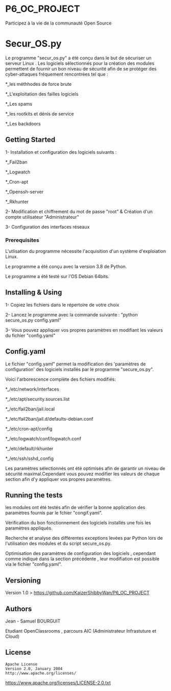 # P6_OC_PROJECT
Participez à la vie de la communauté Open Source

# Secur_OS.py
Le programme "secur_os.py" a été conçu dans le but de sécuriser un serveur Linux .
Les logiciels sélectionnés pour la création des modules permettent de fournir un bon niveau de sécurité afin de se protéger des cyber-attaques fréquement rencontrées tel que :

*_les méthhodes de force brute

*_L'exploitation des failles logiciels 

*_Les spams

*_les rootkits et dénis de service

*_Les backdoors

## Getting Started

1- Installation et configuration des logiciels suivants :

*_Fail2ban

*_Logwatch

*_Cron-apt

*_Openssh-server

*_Rkhunter

2- Modification et chiffrement du mot de passe "root" & Création d'un compte utilisateur "Administrateur"

3- Configuration des interfaces réseaux

### Prerequisites

L'utlisation du programme nécessite l'acquisition d'un système d'exploiation Linux.

Le programme a été conçu avec la version 3.8 de Python.

Le programme a été testé sur l'OS Debian 64bits. 

## Installing & Using

1- Copiez les fichiers dans le répertoire de votre choix

2- Lancez le programme avec la commande suivante : "python secure_os.py config.yaml"

3- Vous pouvez appliquer vos propres paramètres en modifiant les valeurs du fichier "config.yaml"

## Config.yaml 

Le fichier "config.yaml" permet la modification des 'paramètres de configuration' des logiciels installés par le programme "secure_os.py". 

Voici l'arborescence complète des fichiers modifiés:  

*_/etc/network/interfaces

*_/etc/apt/security.sources.list

*_/etc/fail2ban/jail.local

*_/etc/fail2ban/jail.d/defaults-debian.conf

*_/etc/cron-apt/config

*_/etc/logwatch/conf/logwatch.conf

*_/etc/default/rkhunter

*_/etc/ssh/sshd_config

Les paramètres sélectionnés ont été optimisés afin de garantir un niveau de sécurité maximal.Cependant vous pouvez modifier les valeurs de chaque section afin d'y appliquer vos propres paramètres. 



## Running the tests

les modules ont été testés afin de vérifier la bonne application des paramètres fournis par le fchier "congif.yaml".

Vérification du bon fonctionnement des logiciels installés une fois les paramètres appliqués.

Recherche et analyse des différentes exceptions levées par Python lors de l'utilisation des modules et du script secure_os.py.

Optimisation des paramètres de configuration des logiciels , cependant comme indiqué dans la section précédente , leur modifiation est possible via le fichier "config.yaml". 


## Versioning

Version 1.0 > https://github.com/KaizerShibbyWan/P6_OC_PROJECT

## Authors

Jean - Samuel BOURGUIT 

Etudiant OpenClassrooms , parcours AIC (Administrateur Infrastuture et Cloud)

## License
    Apache License
    Version 2.0, January 2004
    http://www.apache.org/licenses/
https://www.apache.org/licenses/LICENSE-2.0.txt
